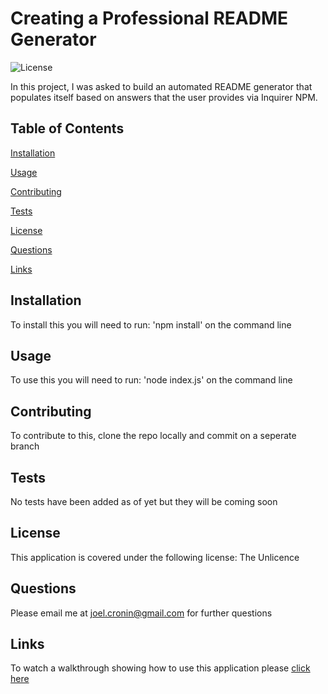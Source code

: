 
# Creating a Professional README Generator

![License](https://img.shields.io/badge/license-Unlicense-green)


In this project, I was asked to build an automated README generator that populates itself based on answers that the user provides via Inquirer NPM.

## Table of Contents

[Installation](#installation)

[Usage](#usage)

[Contributing](#contributing)

[Tests](#tests)

[License](#license)

[Questions](#questions)

[Links](#links)

## Installation

To install this you will need to run: 'npm install' on the command line

## Usage

To use this you will need to run: 'node index.js' on the command line

## Contributing

To contribute to this, clone the repo locally and commit on a seperate branch

## Tests

No tests have been added as of yet but they will be coming soon

## License

This application is covered under the following license: The Unlicence

## Questions
Please email me at joel.cronin@gmail.com for further questions

## Links

To watch a walkthrough showing how to use this application please [click here](https://drive.google.com/file/d/1JojioSrzCr9N3NBwZl7ms8OOh6z2gzcL/view)

